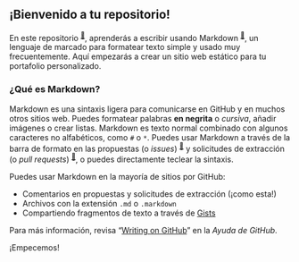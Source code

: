 ## ¡Bienvenido a tu repositorio!

En este repositorio <sup>[:book:](https://help.github.com/articles/github-glossary/#repository)</sup>, aprenderás a escribir usando Markdown <sup>[:book:](https://help.github.com/articles/github-glossary/#markdown)</sup>, un lenguaje de marcado para formatear texto simple y usado muy frecuentemente. Aquí empezarás a crear un sitio web estático para tu portafolio personalizado.

### ¿Qué es Markdown?

Markdown es una sintaxis ligera para comunicarse en GitHub y en muchos otros sitios web. Puedes formatear palabras **en negrita** o _cursiva_, añadir imágenes o crear listas. Markdown es texto normal combinado con algunos caracteres no alfabéticos, como `#` o `*`. Puedes usar Markdown a través de la barra de formato en las propuestas (o _issues_) <sup>[:book:](https://help.github.com/articles/github-glossary/#issues)</sup> y solicitudes de extracción (o _pull requests_) <sup>[:book:](https://help.github.com/articles/github-glossary/#pull-request)</sup>, o puedes directamente teclear la sintaxis.

Puedes usar Markdown en la mayoría de sitios por GitHub:

- Comentarios en propuestas y solicitudes de extracción (¡como esta!)
- Archivos con la extensión `.md` o `.markdown` 
- Compartiendo fragmentos de texto a través de [Gists](https://help.github.com/en/articles/about-gists)

Para más información, revisa “[Writing on GitHub](https://help.github.com/categories/writing-on-github/)” en la _Ayuda de GitHub_.

¡Empecemos!
